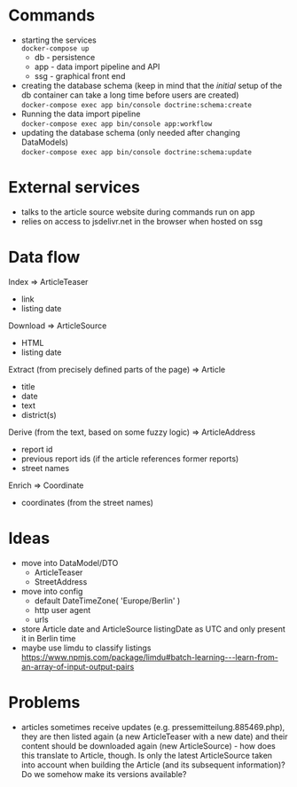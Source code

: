 # Commands

* starting the services  
`docker-compose up`
  * db - persistence
  * app - data import pipeline and API
  * ssg - graphical front end
* creating the database schema (keep in mind that the *initial* setup of the db container can take a long time before users are created)  
`docker-compose exec app bin/console doctrine:schema:create`
* Running the data import pipeline  
`docker-compose exec app bin/console app:workflow`
* updating the database schema (only needed after changing DataModels)  
`docker-compose exec app bin/console doctrine:schema:update`

# External services

* talks to the article source website during commands run on app
* relies on access to jsdelivr.net in the browser when hosted on ssg

# Data flow

Index => ArticleTeaser
* link
* listing date

Download => ArticleSource
* HTML
* listing date

Extract (from precisely defined parts of the page) => Article
* title
* date
* text
* district(s)

Derive (from the text, based on some fuzzy logic) => ArticleAddress
* report id
* previous report ids (if the article references former reports)
* street names

Enrich => Coordinate
* coordinates (from the street names)

# Ideas

* move into DataModel/DTO
  * ArticleTeaser
  * StreetAddress
* move into config
  * default DateTimeZone( 'Europe/Berlin' )
  * http user agent
  * urls
* store Article date and ArticleSource listingDate as UTC and only present it in Berlin time
* maybe use limdu to classify listings https://www.npmjs.com/package/limdu#batch-learning---learn-from-an-array-of-input-output-pairs

# Problems

* articles sometimes receive updates (e.g. pressemitteilung.885469.php), they are then listed again (a new ArticleTeaser with a new date) and their content should be downloaded again (new ArticleSource) - how does this translate to Article, though. Is only the latest ArticleSource taken into account when building the Article (and its subsequent information)? Do we somehow make its versions available?
